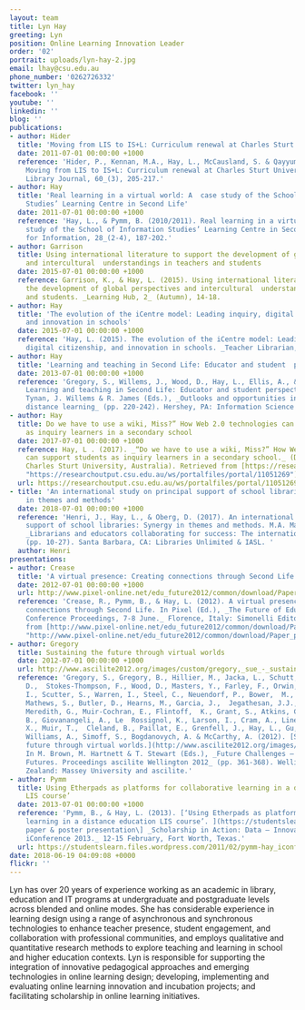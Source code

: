 ```yaml
---
layout: team
title: Lyn Hay
greeting: Lyn
position: Online Learning Innovation Leader
order: '02'
portrait: uploads/lyn-hay-2.jpg
email: lhay@csu.edu.au
phone_number: '0262726332'
twitter: lyn_hay
facebook: ''
youtube: ''
linkedin: ''
blog: ''
publications:
- author: Hider
  title: 'Moving from LIS to IS+L: Curriculum renewal at Charles Sturt University'
  date: 2011-07-01 00:00:00 +1000
  reference: 'Hider, P., Kennan, M.A., Hay, L., McCausland, S. & Qayyum, A.  (2011).
    Moving from LIS to IS+L: Curriculum renewal at Charles Sturt University.  _Australian
    Library Journal, 60_(3), 205-217.'
- author: Hay
  title: 'Real learning in a virtual world: A  case study of the School of Information
    Studies’ Learning Centre in Second Life'
  date: 2011-07-01 00:00:00 +1000
  reference: 'Hay, L., & Pymm, B. (2010/2011). Real learning in a virtual world: A  case
    study of the School of Information Studies’ Learning Centre in Second Life.  _Education
    for Information, 28_(2-4), 187-202.'
- author: Garrison
  title: Using international literature to support the development of global perspectives
    and intercultural  understandings in teachers and students
  date: 2015-07-01 00:00:00 +1000
  reference: Garrison, K., & Hay, L. (2015). Using international literature to support
    the development of global perspectives and intercultural  understandings in teachers
    and students. _Learning Hub, 2_ (Autumn), 14-18.
- author: Hay
  title: 'The evolution of the iCentre model: Leading inquiry, digital citizenship,
    and innovation in schools'
  date: 2015-07-01 00:00:00 +1000
  reference: 'Hay, L. (2015). The evolution of the iCentre model: Leading inquiry,
    digital citizenship, and innovation in schools. _Teacher Librarian, 42_(4), 15-19.'
- author: Hay
  title: 'Learning and teaching in Second Life: Educator and student  perspectives'
  date: 2013-07-01 00:00:00 +1000
  reference: 'Gregory, S., Willems, J., Wood, D., Hay, L., Ellis, A., & Jacka, L.  (2013).
    Learning and teaching in Second Life: Educator and student perspectives. In B.
    Tynan, J. Willems & R. James (Eds.), _Outlooks and opportunities in blended and
    distance learning_ (pp. 220-242). Hershey, PA: Information Science (IGI Global).'
- author: Hay
  title: Do we have to use a wiki, Miss?” How Web 2.0 technologies can support students
    as inquiry learners in a secondary school
  date: 2017-07-01 00:00:00 +1000
  reference: Hay, L . (2017). _“Do we have to use a wiki, Miss?” How Web 2.0 technologies
    can support students as inquiry learners in a secondary school._ (Doctoral dissertation,
    Charles Sturt University, Australia). Retrieved from [https://researchoutput.csu.edu.au/ws/portalfiles/portal/11051269](https://researchoutput.csu.edu.au/ws/portalfiles/portal/11051269
    "https://researchoutput.csu.edu.au/ws/portalfiles/portal/11051269")
  url: https://researchoutput.csu.edu.au/ws/portalfiles/portal/11051269
- title: 'An international study on principal support of school libraries: Synergy
    in themes and methods'
  date: 2018-07-01 00:00:00 +1000
  reference: 'Henri, J., Hay, L., & Oberg, D. (2017). An international study on principal
    support of school libraries: Synergy in themes and methods. M.A. Mardis (Ed.),
    _Librarians and educators collaborating for success: The international perspective,_
    (pp. 10-27). Santa Barbara, CA: Libraries Unlimited & IASL. '
  author: Henri
presentations:
- author: Crease
  title: 'A virtual presence: Creating connections through Second Life'
  date: 2012-07-01 00:00:00 +1000
  url: http://www.pixel-online.net/edu_future2012/common/download/Paper_pdf/163-DE03-FP-Crease-FOE2012.pdf
  reference: 'Crease, R., Pymm, B., & Hay, L. (2012). A virtual presence: Creating
    connections through Second Life. In Pixel (Ed.), _The Future of Education, International
    Conference Proceedings, 7-8 June._ Florence, Italy: Simonelli Editore. Retrieved
    from [http://www.pixel-online.net/edu_future2012/common/download/Paper_pdf/163-DE03-FP-Crease-FOE2012.pdf](http://www.pixel-online.net/edu_future2012/common/download/Paper_pdf/163-DE03-FP-Crease-FOE2012.pdf
    "http://www.pixel-online.net/edu_future2012/common/download/Paper_pdf/163-DE03-FP-Crease-FOE2012.pdf")'
- author: Gregory
  title: Sustaining the future through virtual worlds
  date: 2012-07-01 00:00:00 +1000
  url: http://www.ascilite2012.org/images/custom/gregory,_sue_-_sustaining.pdf
  reference: 'Gregory, S., Gregory, B., Hillier, M., Jacka, L., Schutt, S., Ellis,
    D.,  Stokes-Thompson, F., Wood, D., Masters, Y., Farley, F., Orwin, L.,  Stupans,
    I., Scutter, S., Warren, I., Steel, C., Neuendorf, P., Bower,  M., Miller, C.,
    Mathews, S., Butler, D., Hearns, M., Garcia, J.,  Jegathesan, J.J., Brown, R.,
    Meredith, G., Muir-Cochran, E., Flintoff,  K., Grant, S., Atkins, C., Gaukrodger,
    B., Giovanangeli, A., Le  Rossignol, K., Larson, I., Cram, A., Linegar, D., Wang,
    X., Muir, T.,  Cleland, B., Paillat, E., Grenfell, J., Hay, L., Gu, N., Anthony
    Williams, A., Simoff, S., Bogdanovych, A. & McCarthy, A. (2012). [Sustaining the
    future through virtual worlds.](http://www.ascilite2012.org/images/custom/gregory,_sue_-_sustaining.pdf)
    In M. Brown, M. Hartnett & T. Stewart (Eds.), _Future Challenges – Sustainable
    Futures. Proceedings ascilite Wellington 2012_ (pp. 361-368). Wellington, New
    Zealand: Massey University and ascilite.'
- author: Pymm
  title: Using Etherpads as platforms for collaborative learning in a distance education
    LIS course’
  date: 2013-07-01 00:00:00 +1000
  reference: 'Pymm, B., & Hay, L. (2013). [‘Using Etherpads as platforms for collaborative
    learning in a distance education LIS course’. ](https://studentslearn.files.wordpress.com/2011/02/pymm-hay_iconference2013_a4poster.pdf)\[Refereed
    paper & poster presentation\] _Scholarship in Action: Data – Innovation – Wisdom.
    iConference 2013._ 12-15 February, Fort Worth, Texas.'
  url: https://studentslearn.files.wordpress.com/2011/02/pymm-hay_iconference2013_a4poster.pdf
date: 2018-06-19 04:09:08 +0000
flickr: ''
---
```


Lyn has over 20 years of experience working as an academic in library, education and IT programs at undergraduate and postgraduate levels across blended and online modes. She has considerable experience in learning design using a range of asynchronous and synchronous technologies to enhance teacher presence, student engagement, and collaboration with professional communities, and employs qualitative and quantitative research methods to explore teaching and learning in school and higher education contexts. Lyn is responsible for supporting the integration of innovative pedagogical approaches and emerging technologies in online learning design; developing, implementing and evaluating online learning innovation and incubation projects; and facilitating scholarship in online learning initiatives.
